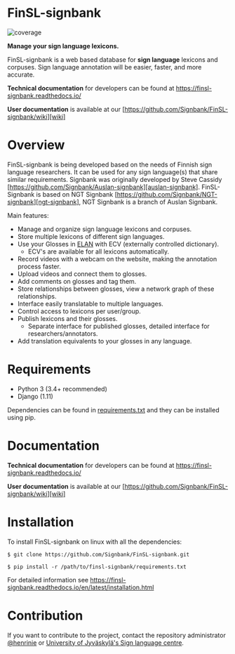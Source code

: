 # FinSL-signbank

![coverage](https://rawgit.com/Signbank/FinSL-signbank/master/coverage.svg)

**Manage your sign language lexicons.**

FinSL-signbank is a web based database for **sign language** lexicons and corpuses.
Sign language annotation will be easier, faster, and more accurate.

**Technical documentation** for developers can be found at https://finsl-signbank.readthedocs.io/

**User documentation** is available at our [https://github.com/Signbank/FinSL-signbank/wiki][wiki]

# Overview

FinSL-signbank is being developed based on the needs of Finnish sign language researchers. It can be used for any sign language(s) that share similar requirements.
Signbank was originally developed by Steve Cassidy [https://github.com/Signbank/Auslan-signbank][auslan-signbank]. FinSL-Signbank is based on NGT Signbank [https://github.com/Signbank/NGT-signbank][ngt-signbank], NGT Signbank is a branch of Auslan Signbank.

Main features:
* Manage and organize sign language lexicons and corpuses.
* Store multiple lexicons of different sign languages.
* Use your Glosses in [ELAN][elan-link] with ECV (externally controlled dictionary).
    * ECV's are available for all lexicons automatically.
* Record videos with a webcam on the website, making the annotation process faster.
* Upload videos and connect them to glosses.
* Add comments on glosses and tag them.
* Store relationships between glosses, view a network graph of these relationships.
* Interface easily translatable to multiple languages.
* Control access to lexicons per user/group.
* Publish lexicons and their glosses.
    * Separate interface for published glosses, detailed interface for researchers/annotators.
* Add translation equivalents to your glosses in any language.

# Requirements

* Python 3 (3.4+ recommended)
* Django (1.11)

Dependencies can be found in [requirements.txt][requirements.txt] and they can be installed using pip.

# Documentation

**Technical documentation** for developers can be found at https://finsl-signbank.readthedocs.io/

**User documentation** is available at our [https://github.com/Signbank/FinSL-signbank/wiki][wiki]

# Installation

To install FinSL-signbank on linux with all the dependencies:

    $ git clone https://github.com/Signbank/FinSL-signbank.git

    $ pip install -r /path/to/finsl-signbank/requirements.txt

For detailed information see https://finsl-signbank.readthedocs.io/en/latest/installation.html

# Contribution

If you want to contribute to the project, contact the repository administrator [@henrinie][admin] or [University of Jyväskylä's Sign language centre][vkk-english].

[requirements.txt]: https://github.com/Signbank/FinSL-signbank/blob/master/requirements.txt
[vkk-english]: http://viittomakielenkeskus.jyu.fi/inenglish.html
[wiki]: https://github.com/Signbank/FinSL-signbank/wiki
[wiki-install]: https://github.com/Signbank/FinSL-signbank/wiki/Install
[auslan-signbank]: https://github.com/Signbank/Auslan-signbank
[ngt-signbank]: https://github.com/Signbank/NGT-signbank
[elan-link]: https://tla.mpi.nl/tools/tla-tools/elan/
[sqlite-link]: https://www.sqlite.org/
[admin]: https://github.com/henrinie
